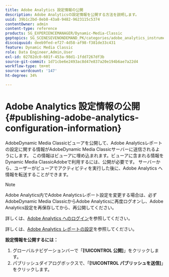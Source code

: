 ```yaml
---
title: Adobe Analytics 設定情報の公開
description: Adobe Analyticsの設定情報を公開する方法を説明します。
uuid: 39b1c2bd-8eb8-43a8-9482-9623115c5374
contentOwner: admin
content-type: reference
products: SG_EXPERIENCEMANAGER/Dynamic-Media-Classic
geptopics: SG_SCENESEVENONDEMAND_PK/categories/adobe_analytics_instrumentation_kit
discoiquuid: deeb9fed-ef27-4d58-af98-f381de33c431
feature: Dynamic Media Classic
role: Data Engineer,Admin,User
exl-id: 02782dc0-601f-453a-98d1-1fdd7267df3b
source-git-commit: 1d71cbe6e2493ac8d47e837a20e194b6ae7a22d4
workflow-type: tm+mt
source-wordcount: '147'
ht-degree: 34%

---
```


# Adobe Analytics 設定情報の公開{#publishing-adobe-analytics-configuration-information}

AdobeDynamic Media Classicビューアを公開して、Adobe Analyticsレポートの設定に関する情報がAdobeDynamic Media Classicサーバーに送信されるようにします。 この情報はビューアに埋め込まれます。ビューアに含まれる情報をDynamic Media ClassicAdobeで利用するには、公開が必要です。 サーバーから、ユーザーがビューアでアクティビティを実行した後に、Adobe Analytics へ情報を転送することができます。

>[!NOTE]
>
>Adobe Analytics内でAdobe Analyticsレポート設定を変更する場合は、必ずAdobeDynamic Media ClassicからAdobe Analyticsに再度ログオンし、Adobe Analytics設定を再保存してから、再公開してください。

詳しくは、[Adobe Analytics へのログイン](log-analytics.md#log_in_to_adobe_analytics)を参照してください。

詳しくは、[Adobe Analytics レポートの設定](configuring-analytics-reports.md#configuring_adobe_analytics_reports)を参照してください。

**設定情報を公開するには：**

1. グローバルナビゲーションバーで「**[!UICONTROL 公開]**」をクリックします。
1. パブリッシュダイアログボックスで、「**[!UICONTROL パブリッシュを送信]**」をクリックします。
